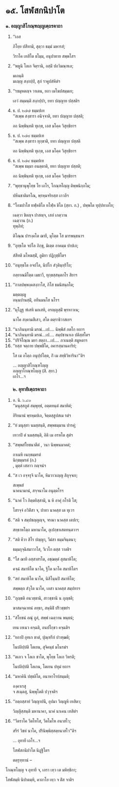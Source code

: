 <h1>๑๕. โสฬสกนิปาโต</h1>
<h3>๑. อญฺญาสิโกณฺฑญฺญเตฺถรคาถา</h3>
<ol>
<li>
‘‘เอส  
  
  
ภิโยฺย ปสีทามิ, สุตฺวา ธมฺมํ มหารสํ;  
  
วิราโค เทสิโต ธโมฺม, อนุปาทาย สพฺพโสฯ  
</li>
  
<li>
‘‘พหูนิ โลเก จิตฺรานิ, อสฺมิํ ปถวิมณฺฑเล;  
  
มเถนฺติ  
มเญฺญ สงฺกปฺปํ, สุภํ ราคูปสํหิตํฯ  
</li>
  
<li>
‘‘รชมุหตญฺจ วาเตน, ยถา เมโฆปสมฺมเย;  
  
เอวํ สมฺมนฺติ สงฺกปฺปา, ยทา ปญฺญาย ปสฺสติฯ  
</li>
  
<li>
  
ธ. ป. ๒๗๗ ธมฺมปเท  
‘‘สเพฺพ สงฺขารา อนิจฺจาติ, ยทา ปญฺญาย ปสฺสติ;  
  
อถ นิพฺพินฺทติ ทุเกฺข, เอส มโคฺค วิสุทฺธิยาฯ  
</li>
  
<li>
  
ธ. ป. ๒๗๘ ธมฺมปเท  
‘‘สเพฺพ สงฺขารา ทุกฺขาติ, ยทา ปญฺญาย ปสฺสติ  
  
อถ นิพฺพินฺทติ ทุเกฺข, เอส มโคฺค วิสุทฺธิยาฯ  
</li>
  
<li>
  
ธ. ป. ๒๗๙ ธมฺมปเท  
‘‘สเพฺพ ธมฺมา อนตฺตาติ, ยทา ปญฺญาย ปสฺสติ;  
  
อถ นิพฺพินฺทติ ทุเกฺข, เอส มโคฺค วิสุทฺธิยาฯ  
</li>
  
<li>
‘‘พุทฺธานุพุโทฺธ โย เถโร, โกณฺฑโญฺญ ติพฺพนิกฺกโม;  
  
ปหีนชาติมรโณ, พฺรหฺมจริยสฺส เกวลีฯ  
</li>
  
<li>
‘‘โอฆปาโส ทฬฺหขิโล  
ทโฬฺห ขิโล (สฺยา. ก.)  
, ปพฺพโต ทุปฺปทาลโย;  
  
เฉตฺวา ขิลญฺจ ปาสญฺจ, เสลํ เภตฺวาน  
เฉตฺวาน (ก.)  
ทุพฺภิทํ;  
  
ติโณฺณ ปารงฺคโต ฌายี, มุโตฺต โส มารพนฺธนาฯ  
</li>
  
<li>
‘‘อุทฺธโต จปโล ภิกฺขุ, มิเตฺต อาคมฺม ปาปเก;  
  
สํสีทติ มโหฆสฺมิํ, อูมิยา ปฎิกุชฺชิโตฯ  
</li>
  
<li>
‘‘อนุทฺธโต อจปโล, นิปโก สํวุตินฺทฺริโย;  
  
กลฺยาณมิโตฺต เมธาวี, ทุกฺขสฺสนฺตกโร สิยาฯ  
</li>
  
<li>
‘‘กาลปพฺพงฺคสงฺกาโส, กิโส ธมนิสนฺถโต;  
  
มตฺตญฺญู  
อนฺนปานสฺมิํ, อทีนมนโส นโรฯ  
</li>
  
<li>
‘‘ผุโฎฺฐ  
ฑํเสหิ มกเสหิ, อรญฺญสฺมิํ พฺรหาวเน;  
  
นาโค สงฺคามสีเสว, สโต ตตฺราธิวาสเยฯ  
</li>
  
<li>
‘‘นาภินนฺทามิ  
มรณํ…เป.… นิพฺพิสํ ภตโก ยถาฯ  
  
<li>
‘‘นาภินนฺทามิ มรณํ…เป.… สมฺปชานาเอ ปติสฺสโตฯ  
  
<li>
‘‘ปริจิโณฺณ มยา สตฺถา…เป.… ภวเนตฺติ สมูหตาฯ  
  
<li>
‘‘ยสฺส จตฺถาย ปพฺพชิโต, อคารสฺมานคาริยํ;  
  
โส เม อโตฺถ อนุปฺปโตฺต, กิํ เม สทฺธิวิหารินา’’ติฯ  
</li>
  
… อญฺญาสิโกณฺฑโญฺญ  
อญฺญาโกณฺฑโญฺญ (สี. สฺยา.)  
เถโร…ฯ  
</li>
  
<h3>๒. อุทายิเตฺถรคาถา</h3>
</ol>
<ol>
<li>
  
อ. นิ. ๖.๔๓  
‘‘มนุสฺสภูตํ สมฺพุทฺธํ, อตฺตทนฺตํ สมาหิตํ;  
  
อิริยมานํ พฺรหฺมปเถ, จิตฺตสฺสูปสเม รตํฯ  
</li>
  
<li>
‘‘ยํ มนุสฺสา นมสฺสนฺติ, สพฺพธมฺมาน ปารคุํ;  
  
เทวาปิ ตํ นมสฺสนฺติ, อิติ เม อรหโต สุตํฯ  
</li>
  
<li>
‘‘สพฺพสํโยชนาตีตํ  
, วนา นิพฺพนมาคตํ;  
  
กาเมหิ เนกฺขมฺมรตํ  
นิกฺขมฺมรตํ (ก.)  
, มุตฺตํ เสลาว กญฺจนํฯ  
</li>
  
<li>
‘‘ส เว อจฺจรุจิ นาโค, หิมวาวเญฺญ สิลุจฺจเย;  
  
สเพฺพสํ  
นาคนามานํ, สจฺจนาโม อนุตฺตโรฯ  
</li>
  
<li>
‘‘นาคํ โว กิตฺตยิสฺสามิ, น หิ อาคุํ กโรติ โส;  
  
โสรจฺจํ อวิหิํสา จ, ปาทา นาคสฺส เต ทุเวฯ  
</li>
  
<li>
‘‘สติ จ สมฺปชญฺญญฺจ, จรณา นาคสฺส เตปเร;  
  
สทฺธาหโตฺถ มหานาโค, อุเปกฺขาเสตทนฺตวาฯ  
</li>
  
<li>
‘‘สติ คีวา สิโร ปญฺญา, วีมํสา ธมฺมจินฺตนา;  
  
ธมฺมกุจฺฉิสมาวาโส, วิเวโก ตสฺส วาลธิฯ  
</li>
  
<li>
‘‘โส ฌายี อสฺสาสรโต, อชฺฌตฺตํ สุสมาหิโต;  
  
คจฺฉํ สมาหิโต นาโค, ฐิโต นาโค สมาหิโตฯ  
</li>
  
<li>
‘‘สยํ สมาหิโต นาโค, นิสิโนฺนปิ สมาหิโต;  
  
สพฺพตฺถ สํวุโต นาโค, เอสา นาคสฺส สมฺปทาฯ  
</li>
  
<li>
‘‘ภุญฺชติ  
อนวชฺชานิ, สาวชฺชานิ น ภุญฺชติ;  
  
ฆาสมจฺฉาทนํ ลทฺธา, สนฺนิธิํ ปริวชฺชยํฯ  
</li>
  
<li>
‘‘สํโยชนํ  
อณุํ ถูลํ, สพฺพํ เฉตฺวาน พนฺธนํ;  
  
เยน เยเนว คจฺฉติ, อนปโกฺขว คจฺฉติฯ  
</li>
  
<li>
‘‘ยถาปิ อุทเก ชาตํ, ปุณฺฑรีกํ ปวฑฺฒติ;  
  
โนปลิปฺปติ โตเยน, สุจิคนฺธํ มโนรมํฯ  
</li>
  
<li>
‘‘ตเถว จ โลเก ชาโต, พุโทฺธ โลเก วิหรติ;  
  
โนปลิปฺปติ โลเกน, โตเยน ปทุมํ ยถาฯ  
</li>
  
<li>
‘‘มหาคินิ ปชฺชลิโต, อนาหาโรปสมฺมติ;  
  
องฺคาเรสุ  
จ สเนฺตสุ, นิพฺพุโตติ ปวุจฺจติฯ  
</li>
  
<li>
‘‘อตฺถสฺสายํ วิญฺญาปนี, อุปมา วิญฺญูหิ เทสิตา;  
  
วิญฺญิสฺสนฺติ มหานาคา, นาคํ นาเคน เทสิตํฯ  
</li>
  
<li>
‘‘วีตราโค วีตโทโส, วีตโมโห อนาสโว;  
  
สรีรํ วิชหํ นาโค, ปรินิพฺพิสฺสตฺยนาสโว’’ติฯ  
</li>
  
… อุทายี เถโร…ฯ  
</li>
  
โสฬสกนิปาโต นิฎฺฐิโตฯ  
</li>
  
<p>ตตฺรุทฺทานํ –
</ol></p>


<p>
โกณฺฑโญฺญ จ อุทายี จ, เถรา เทฺว เต มหิทฺธิกา;  
  
โสฬสมฺหิ นิปาตมฺหิ, คาถาโย เทฺว จ ติํส จาติฯ  
</p>
  
  
  
  
  